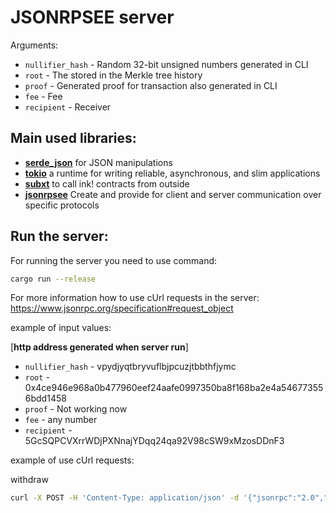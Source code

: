 # JSONRPSEE server
Arguments:

- `nullifier_hash` - Random 32-bit unsigned numbers generated in CLI
- `root` - The stored in the Merkle tree history
- `proof` - Generated proof for transaction also generated in CLI
- `fee` - Fee
- `recipient` - Receiver

## Main used libraries:
- [**serde_json**](https://docs.rs/serde_json/1.0.83/serde_json/) for JSON manipulations
- [**tokio**](https://crates.io/crates/tokio) a runtime for writing reliable, asynchronous, and slim applications
- [**subxt**]("https://github.com/paritytech/subxt") to call ink! contracts from outside 
- [**jsonrpsee**](https://docs.rs/jsonrpsee/latest/jsonrpsee/) Create and provide for client and server communication over specific protocols

## Run the server:
For running the server you need to use command:
```bash
cargo run --release
```

For more information how to use cUrl requests in the server: https://www.jsonrpc.org/specification#request_object

example of input values:

[**http address generated when server run**] 

- `nullifier_hash` - vpydjyqtbryvuflbjpcuzjtbbthfjymc
- `root` - 0x4ce946e968a0b477960eef24aafe0997350ba8f168ba2e4a546773556bdd1458
- `proof` - Not working now
- `fee` - any number
- `recipient` - 5GcSQPCVXrrWDjPXNnajYDqq24qa92V98cSW9xMzosDDnF3 

example of use cUrl requests:

withdraw
```bash
curl -X POST -H 'Content-Type: application/json' -d '{"jsonrpc":"2.0","id":1,"method":"withdraw","params":["vpydjyqtbryvuflbjpcuzjtbbthfjymc","0x4ce946e968a0b477960eef24aafe0997350ba8f168ba2e4a546773556bdd1458", "10", "5GcSQPCVXrrWDjPXNnajYDqq24qa92V98cSW9xMzosDDnF3u"]}' http://127.0.0.1:51423
```